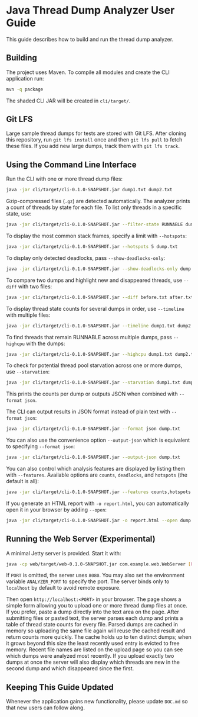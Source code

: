 # Java Thread Dump Analyzer User Guide

This guide describes how to build and run the thread dump analyzer.

## Building

The project uses Maven. To compile all modules and create the CLI application run:

```bash
mvn -q package
```

The shaded CLI JAR will be created in `cli/target/`.

## Git LFS

Large sample thread dumps for tests are stored with Git LFS. After cloning this
repository, run `git lfs install` once and then `git lfs pull` to fetch these
files. If you add new large dumps, track them with `git lfs track`.

## Using the Command Line Interface

Run the CLI with one or more thread dump files:

```bash
java -jar cli/target/cli-0.1.0-SNAPSHOT.jar dump1.txt dump2.txt
```

Gzip-compressed files (`.gz`) are detected automatically.
The analyzer prints a count of threads by state for each file.
To list only threads in a specific state, use:

```bash
java -jar cli/target/cli-0.1.0-SNAPSHOT.jar --filter-state RUNNABLE dump.txt
```

To display the most common stack frames, specify a limit with `--hotspots`:

```bash
java -jar cli/target/cli-0.1.0-SNAPSHOT.jar --hotspots 5 dump.txt
```

To display only detected deadlocks, pass `--show-deadlocks-only`:

```bash
java -jar cli/target/cli-0.1.0-SNAPSHOT.jar --show-deadlocks-only dump.txt
```

To compare two dumps and highlight new and disappeared threads, use `--diff` with two files:

```bash
java -jar cli/target/cli-0.1.0-SNAPSHOT.jar --diff before.txt after.txt
```

To display thread state counts for several dumps in order, use `--timeline` with multiple files:

```bash
java -jar cli/target/cli-0.1.0-SNAPSHOT.jar --timeline dump1.txt dump2.txt
```

To find threads that remain RUNNABLE across multiple dumps, pass `--highcpu` with the dumps:

```bash
java -jar cli/target/cli-0.1.0-SNAPSHOT.jar --highcpu dump1.txt dump2.txt
```

To check for potential thread pool starvation across one or more dumps, use `--starvation`:

```bash
java -jar cli/target/cli-0.1.0-SNAPSHOT.jar --starvation dump1.txt dump2.txt
```

This prints the counts per dump or outputs JSON when combined with `--format json`.

The CLI can output results in JSON format instead of plain text with `--format json`:

```bash
java -jar cli/target/cli-0.1.0-SNAPSHOT.jar --format json dump.txt
```
You can also use the convenience option `--output-json` which is equivalent to
specifying `--format json`:
```bash
java -jar cli/target/cli-0.1.0-SNAPSHOT.jar --output-json dump.txt
```

You can also control which analysis features are displayed by listing them with `--features`.
Available options are `counts`, `deadlocks`, and `hotspots` (the default is all):

```bash
java -jar cli/target/cli-0.1.0-SNAPSHOT.jar --features counts,hotspots dump.txt
```

If you generate an HTML report with `-o report.html`, you can automatically open
it in your browser by adding `--open`:

```bash
java -jar cli/target/cli-0.1.0-SNAPSHOT.jar -o report.html --open dump.txt
```

## Running the Web Server (Experimental)

A minimal Jetty server is provided. Start it with:

```bash
java -cp web/target/web-0.1.0-SNAPSHOT.jar com.example.web.WebServer [PORT]
```
If `PORT` is omitted, the server uses `8080`. You may also set the environment
variable `ANALYZER_PORT` to specify the port. The server binds only to
`localhost` by default to avoid remote exposure.

Then open `http://localhost:<PORT>` in your browser. The page shows a simple
form allowing you to upload one or more thread dump files at once. If you prefer,
paste a dump directly into the text area on the page. After submitting files or
pasted text, the server parses each dump and prints a table of thread state counts for every file.
Parsed dumps are cached in memory so uploading the same file again will reuse
the cached result and return counts more quickly. The cache holds up to ten
distinct dumps; when it grows beyond this size the least recently used entry
is evicted to free memory.
Recent file names are listed on the upload page so you can see which
dumps were analyzed most recently.
If you upload exactly two dumps at once the server will also display which
threads are new in the second dump and which disappeared since the first.

## Keeping This Guide Updated

Whenever the application gains new functionality, please update `DOC.md` so that new users can follow along.
